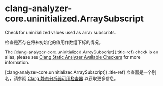 # clang-analyzer-core.uninitialized.ArraySubscript

Check for uninitialized values used as array subscripts.

检查是否存在将未初始化的值用作数组下标的情况。

The [clang-analyzer-core.uninitialized.ArraySubscript]{.title-ref} check is an alias, please see [Clang Static Analyzer Available Checkers](https://clang.llvm.org/docs/analyzer/checkers.html#core-uninitialized-arraysubscript) for more information.

[clang-analyzer-core.uninitialized.ArraySubscript]{.title-ref} 检查器是一个别名，请参阅 [Clang 静态分析器可用检查器](https://clang.llvm.org/docs/analyzer/checkers.html#core-uninitialized-arraysubscript) 以获取更多信息。
